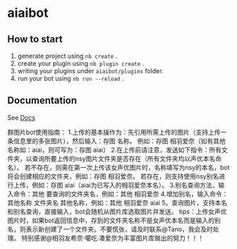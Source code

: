 # aiaibot

## How to start

1. generate project using `nb create` .
2. create your plugin using `nb plugin create` .
3. writing your plugins under `aiaibot/plugins` folder.
4. run your bot using `nb run --reload` .

## Documentation

See [Docs](https://nonebot.dev/)

群图片bot使用指南：
          1.上传的基本操作为：先引用所需上传的图片（支持上传一条信息里的多张图片），然后输入：存图 名称。
          例如：存图 相羽爱奈（如有其他名称如：aiai，则可写为：存图 aiai）
          2.在上传前请注意，发送如下指令：所有文件夹，以查询所要上传的nsy图片文件夹是否存在（所有文件夹均以声优本名命名）。
          若不存在，则需在第一次上传该女声优图片时，名称填写为nsy的本名，bot将会创建相应的文件夹，例如：存图 相羽爱奈。
          若存在，则支持使用nsy别名进行上传，例如：存图 aiai（aiai为已写入的相羽爱奈本名）。
          3.别名查询方法，输入命令：其他 要查询的文件夹名，例如：其他 相羽爱奈
          4.增加别名，输入命令：其他名称 文件夹名 其他名称，例如：其他 相羽爱奈 aiai
          5。查询图片，支持本名和别名查询，直接输入，bot会随机从图片库选取图片并发送。
          tips：上传女声优图片时，如果bot返回信息中，存到的文件夹名称不是女声优本名而是输入的别名，则表示新创建了一个文件夹。不要慌张，请及时联系@Tano，我会及时处理。
          特别感谢@相羽友希奈·噶吃·凑爱奈为丰富图片库做出的努力！！！